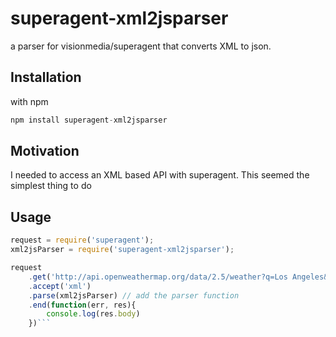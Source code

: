 superagent-xml2jsparser
=======================

a parser for visionmedia/superagent that converts XML to json.

## Installation

with npm

```js
npm install superagent-xml2jsparser
```

## Motivation

I needed to access an XML based API with superagent.  This seemed the simplest thing to do

## Usage

```js
request = require('superagent');
xml2jsParser = require('superagent-xml2jsparser');

request
    .get('http://api.openweathermap.org/data/2.5/weather?q=Los Angeles&mode=xml')
    .accept('xml')
    .parse(xml2jsParser) // add the parser function
    .end(function(err, res){
        console.log(res.body)
    })```

